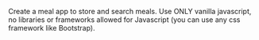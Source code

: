 Create a meal app to store and search meals. Use ONLY vanilla javascript, no libraries or frameworks allowed for Javascript (you can use any css framework like Bootstrap).
